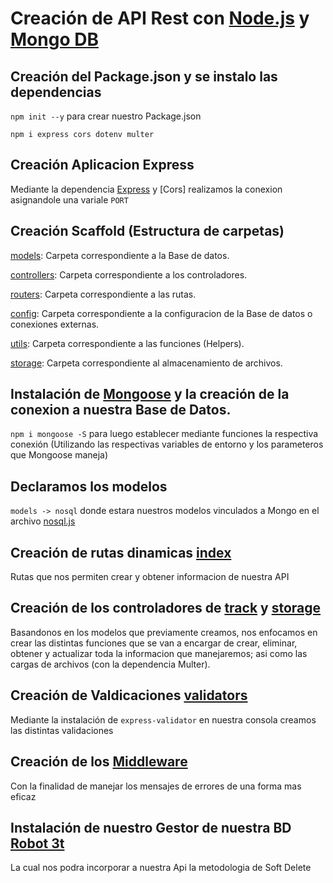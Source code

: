# Creación de API Rest con [Node.js](https://nodejs.org/es/) y [Mongo DB](https://www.mongodb.com/)

## Creación del Package.json y se instalo las dependencias

`npm init --y` para crear nuestro Package.json

`npm i express cors dotenv multer`

## Creación Aplicacion Express

Mediante la dependencia [Express](http://expressjs.com/) y [Cors] realizamos la conexion asignandole una variale `PORT`

## Creación Scaffold (Estructura de carpetas)

[models](https://github.com/kvto/API/tree/main/models): Carpeta correspondiente a la Base de datos.

[controllers](https://github.com/kvto/API/tree/main/controllers): Carpeta correspondiente a los controladores.

[routers](https://github.com/kvto/API/tree/main/routes): Carpeta correspondiente a las rutas.

[config](https://github.com/kvto/API/tree/main/config): Carpeta correspondiente a la configuracion de la Base de datos o conexiones externas.

[utils](https://github.com/kvto/API/tree/main/utils): Carpeta correspondiente a las funciones (Helpers).

[storage](https://github.com/kvto/API/tree/main/storage): Carpeta correspondiente al almacenamiento de archivos.

## Instalación de [Mongoose](https://mongoosejs.com/) y la creación de la conexion a nuestra Base de Datos.

`npm i mongoose -S` para luego establecer mediante funciones la respectiva conexión (Utilizando las respectivas variables de entorno y los parameteros que Mongoose maneja)

## Declaramos los modelos 

`models -> nosql` donde estara nuestros modelos vinculados a Mongo en el archivo [nosql.js](https://github.com/kvto/API/tree/main/models/nosql)

## Creación de rutas dinamicas [index](https://github.com/kvto/API/blob/main/routes/index.js)

Rutas que nos permiten crear y obtener informacion de nuestra API

## Creación de los controladores de [track](https://github.com/kvto/API/blob/main/controllers/tracks.js) y [storage](https://github.com/kvto/API/blob/main/controllers/storage.js)

Basandonos en los modelos que previamente creamos, nos enfocamos en crear las distintas funciones que se van a encargar de crear, eliminar, obtener y actualizar toda la informacion que manejaremos; asi como las cargas de archivos (con la dependencia Multer).

## Creación de Valdicaciones [validators](https://github.com/kvto/API/blob/main/validators/tracks.js)

Mediante la instalación de `express-validator` en nuestra consola creamos las distintas validaciones 

## Creación de los [Middleware](https://github.com/kvto/API/tree/main/middleware)

Con la finalidad de manejar los mensajes de errores de una forma mas eficaz

## Instalación de nuestro Gestor de nuestra BD [Robot 3t](https://robo-3t.software.informer.com/1.4/)

La cual nos podra incorporar a nuestra Api la metodologia de Soft Delete
